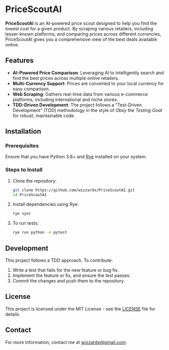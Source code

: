 # PriceScoutAI

**PriceScoutAI** is an AI-powered price scout designed to help you find the lowest cost for a given product. By scraping various retailers, including lesser-known platforms, and comparing prices across different currencies, PriceScoutAI gives you a comprehensive view of the best deals available online.

## Features

- **AI-Powered Price Comparison**: Leveraging AI to intelligently search and find the best prices across multiple online retailers.
- **Multi-Currency Support**: Prices are converted to your local currency for easy comparison.
- **Web Scraping**: Gathers real-time data from various e-commerce platforms, including international and niche stores.
- **TDD-Driven Development**: The project follows a "Test-Driven Development" (TDD) methodology in the style of *Obey the Testing Goat* for robust, maintainable code.

## Installation

### Prerequisites

Ensure that you have Python 3.8+ and [Rye](https://rye-up.com/) installed on your system.

### Steps to Install

1. Clone the repository:

   ```bash
   git clone https://github.com/wizzardx/PriceScoutAI.git
   cd PriceScoutAI
   ```

2. Install dependencies using Rye:

   ```bash
   rye sync
   ```

3. To run tests:

   ```bash
   rye run python -m pytest
   ```

## Development

This project follows a TDD approach. To contribute:

1. Write a test that fails for the new feature or bug fix.
2. Implement the feature or fix, and ensure the test passes.
3. Commit the changes and push them to the repository.

## License

This project is licensed under the MIT License - see the [LICENSE](LICENSE) file for details.

## Contact

For more information, contact me at [wizzardx@gmail.com](mailto:wizzardx@gmail.com).
